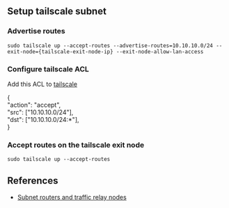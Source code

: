 ## Setup tailscale subnet

### Advertise routes
`sudo tailscale up --accept-routes --advertise-routes=10.10.10.0/24 --exit-node={tailscale-exit-node-ip} --exit-node-allow-lan-access`

### Configure tailscale ACL
Add this ACL to [tailscale](https://login.tailscale.com/admin/acls/file)

{\
	"action": "accept",\
	"src":    ["10.10.10.0/24"],\
	"dst":    ["10.10.10.0/24:*"],\
}

### Accept routes on the tailscale exit node
`sudo tailscale up --accept-routes`


## References
- [Subnet routers and traffic relay nodes](https://tailscale.com/kb/1019/subnets)
